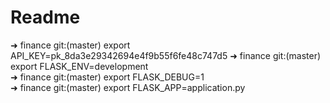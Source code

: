 # Readme

➜  finance git:(master) export API_KEY=pk_8da3e29342694e4f9b55f6fe48c747d5
➜  finance git:(master) export FLASK_ENV=development                      
➜  finance git:(master) export FLASK_DEBUG=1                              
➜  finance git:(master) export FLASK_APP=application.py 